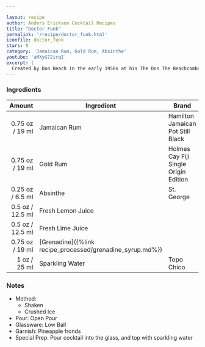 ```yaml
---

layout: recipe
author: Anders Erickson Cocktail Recipes
title: "Doctor Funk"
permalink: '/recipe/doctor_funk.html'
iconfile: doctor_funk
stars: 0
category: 'Jamaican Rum, Gold Rum, Absinthe'
youtube: 'aMXyG72irqI'
excerpt: |
  Created by Don Beach in the early 1950s at his The Don The Beachcomber restaurant in Palm Springs, this drink is named after Doctor Bernard Funk who was Robert Louis Stevenson's physician in Samoa. The good doctor is said to have concocted and prescribed an absinthe laced limeade so inspiring this cocktail.
---
```


### Ingredients

|  Amount | Ingredient                                      | Brand                                 |
| ------: | ----------------------------------------------- | ------------------------------------- |
| 0.75 oz / 19 ml | Jamaican Rum                                    | Hamilton Jamaican Pot Still Black     |
| 0.75 oz / 19 ml | Gold Rum                                        | Holmes Cay Fiji Single Origin Edition |
| 0.25 oz / 6.5 ml | Absinthe                                        | St. George                            |
|  0.5 oz / 12.5 ml | Fresh Lemon Juice                               |
|  0.5 oz / 12.5 ml | Fresh Lime Juice                                |
| 0.75 oz / 19 ml | [Grenadine]({%link recipe_processed/grenadine_syrup.md%}) |
|    1 oz / 25 ml | Sparkling Water                                 | Topo Chico                            |

### Notes

- Method:
  - Shaken
  - Crushed Ice
- Pour: Open Pour
- Glassware: Low Ball
- Garnish: Pineapple fronds
- Special Prep: Pour cocktail into the glass, and top with sparkling water
